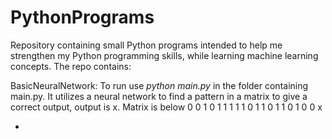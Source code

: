 # PythonPrograms
Repository containing small Python programs intended to help me strengthen my Python programming skills, while learning machine learning concepts. The repo contains:


BasicNeuralNetwork:
To run use *python main.py* in the folder containing main.py. It utilizes a neural network to find a pattern in a matrix to give a correct output, output is x. Matrix is below
0	0	1		0
1	1	1		1
1	0	1		1
0	1	1		0
1	0	0		x


-